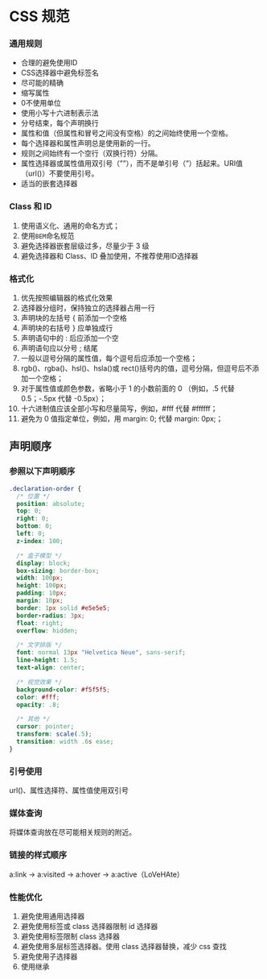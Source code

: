 # CSS 规范

### 通用规则

* 合理的避免使用ID
* CSS选择器中避免标签名
* 尽可能的精确
* 缩写属性
* 0不使用单位
* 使用小写十六进制表示法
* 分号结束，每个声明换行
* 属性和值（但属性和冒号之间没有空格）的之间始终使用一个空格。
* 每个选择器和属性声明总是使用新的一行。
* 规则之间始终有一个空行（双换行符）分隔。
* 属性选择器或属性值用双引号（””），而不是单引号（”）括起来。URI值（url()）不要使用引号。
* 适当的嵌套选择器


### Class 和 ID

1. 使用语义化、通用的命名方式；
2. 使用`BEM`命名规范
3. 避免选择器嵌套层级过多，尽量少于 3 级
4. 避免选择器和 Class、ID 叠加使用，不推荐使用ID选择器

### 格式化

1. 优先按照编辑器的格式化效果
2. 选择器分组时，保持独立的选择器占用一行
3. 声明块的左括号 { 前添加一个空格
4. 声明块的右括号 } 应单独成行
5. 声明语句中的 : 后应添加一个空
6. 声明语句应以分号 ; 结尾
7. 一般以逗号分隔的属性值，每个逗号后应添加一个空格；
8. rgb()、rgba()、hsl()、hsla()或 rect()括号内的值，逗号分隔，但逗号后不添加一个空格；
9. 对于属性值或颜色参数，省略小于 1 的小数前面的 0 （例如，.5 代替 0.5；-.5px 代替 -0.5px）；
10. 十六进制值应该全部小写和尽量简写，例如，#fff 代替 #ffffff；
11. 避免为 0 值指定单位，例如，用 margin: 0; 代替 margin: 0px;；

## 声明顺序

### 参照以下声明顺序

```css
.declaration-order {
  /* 位置 */
  position: absolute;
  top: 0;
  right: 0;
  bottom: 0;
  left: 0;
  z-index: 100;

  /* 盒子模型 */
  display: block;
  box-sizing: border-box;
  width: 100px;
  height: 100px;
  padding: 10px;
  margin: 10px;
  border: 1px solid #e5e5e5;
  border-radius: 3px;
  float: right;
  overflow: hidden;

  /* 文字排版 */
  font: normal 13px "Helvetica Neue", sans-serif;
  line-height: 1.5;
  text-align: center;

  /* 视觉效果 */
  background-color: #f5f5f5;
  color: #fff;
  opacity: .8;

  /* 其他 */
  cursor: pointer;
  transform: scale(.5);
  transition: width .6s ease;
}
```

### 引号使用

url()、属性选择符、属性值使用双引号

### 媒体查询

将媒体查询放在尽可能相关规则的附近。

### 链接的样式顺序

a:link -> a:visited -> a:hover -> a:active（LoVeHAte）

### 性能优化

1. 避免使用通用选择器
2. 避免使用标签或 class 选择器限制 id 选择器
3. 避免使用标签限制 class 选择器
4. 避免使用多层标签选择器。使用 class 选择器替换，减少 css 查找
5. 避免使用子选择器
6. 使用继承
